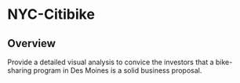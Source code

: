 # NYC-Citibike

## Overview 
Provide a detailed visual analysis to convice the investors that a bike-sharing program in Des Moines is a solid business proposal.

